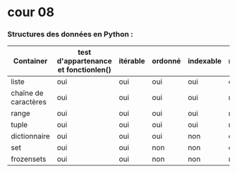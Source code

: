 # cour 08 



### Structures des données en Python :

| Container              | test d'appartenance et fonctionlen()| itérable | ordonné | indexable | modifiable | hachable |
|------------------------|-------------------------------------|----------|---------|-----------|------------|----------|
| liste                  | oui                                 | oui      | oui     | oui       | oui        | non      |
| chaîne de caractères   | oui                                 | oui      | oui     | oui       | non        | oui      |
| range                  | oui                                 | oui      | oui     | oui       | non        | oui      |
| tuple                  | oui                                 | oui      | oui     | oui       | non        | oui      |
| dictionnaire           | oui                                 | oui      | oui     | non       | oui        | non      |
| set                    | oui                                 | oui      | non     | non       | oui        |  non     |
| frozensets             | oui                                 | oui      | non     |  non      |  non       | oui      |